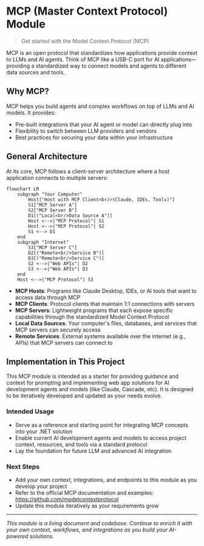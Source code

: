 # MCP (Master Context Protocol) Module

> Get started with the Model Context Protocol (MCP)

MCP is an open protocol that standardizes how applications provide context to LLMs and AI agents. Think of MCP like a USB-C port for AI applications—providing a standardized way to connect models and agents to different data sources and tools.

## Why MCP?

MCP helps you build agents and complex workflows on top of LLMs and AI models. It provides:

- Pre-built integrations that your AI agent or model can directly plug into
- Flexibility to switch between LLM providers and vendors
- Best practices for securing your data within your infrastructure

## General Architecture

At its core, MCP follows a client-server architecture where a host application connects to multiple servers:

```mermaid
flowchart LR
    subgraph "Your Computer"
        Host["Host with MCP Client<br/>(Claude, IDEs, Tools)"]
        S1["MCP Server A"]
        S2["MCP Server B"]
        D1[("Local<br/>Data Source A")]
        Host <-->|"MCP Protocol"| S1
        Host <-->|"MCP Protocol"| S2
        S1 <--> D1
    end
    subgraph "Internet"
        S3["MCP Server C"]
        D2[("Remote<br/>Service B")]
        D3[("Remote<br/>Service C")]
        S2 <-->|"Web APIs"| D2
        S3 <-->|"Web APIs"| D3
    end
    Host <-->|"MCP Protocol"| S3
```

- **MCP Hosts**: Programs like Claude Desktop, IDEs, or AI tools that want to access data through MCP
- **MCP Clients**: Protocol clients that maintain 1:1 connections with servers
- **MCP Servers**: Lightweight programs that each expose specific capabilities through the standardized Model Context Protocol
- **Local Data Sources**: Your computer's files, databases, and services that MCP servers can securely access
- **Remote Services**: External systems available over the internet (e.g., APIs) that MCP servers can connect to

## Implementation in This Project

This MCP module is intended as a starter for providing guidance and context for prompting and implementing web app solutions for AI development agents and models (like Claude, Cascade, etc). It is designed to be iteratively developed and updated as your needs evolve.

### Intended Usage
- Serve as a reference and starting point for integrating MCP concepts into your .NET solution
- Enable current AI development agents and models to access project context, resources, and tools via a standard protocol
- Lay the foundation for future LLM and advanced AI integration

### Next Steps
- Add your own context, integrations, and endpoints to this module as you develop your project
- Refer to the official MCP documentation and examples: https://github.com/modelcontextprotocol
- Update this module iteratively as your requirements grow

---

*This module is a living document and codebase. Continue to enrich it with your own context, workflows, and integrations as you build your AI-powered solutions.*

